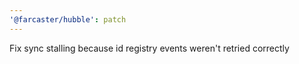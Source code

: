 ```yaml
---
'@farcaster/hubble': patch
---
```


Fix sync stalling because id registry events weren't retried correctly
